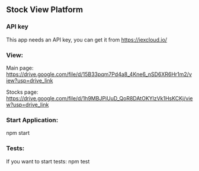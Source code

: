## Stock View Platform

### API key

This app needs an API key, you can get it from https://iexcloud.io/

### View:

Main page: https://drive.google.com/file/d/15B33pqm7Pd4a8_4Kne6_nSD6XR6Hr1m2/view?usp=drive_link

Stocks page: https://drive.google.com/file/d/1h9MBJPiUuD_QoR8DAtOKYlzVk1HsKCKj/view?usp=drive_link

### Start Application:

npm start

### Tests:

If you want to start tests: npm test
